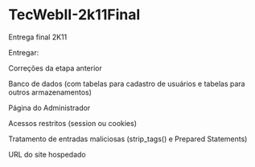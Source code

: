 # TecWebII-2k11Final
Entrega final 2K11

Entregar:

Correções da etapa anterior

Banco de dados (com tabelas para cadastro de usuários e tabelas para outros armazenamentos)

Página do Administrador

Acessos restritos (session ou cookies)

Tratamento de entradas maliciosas (strip_tags() e Prepared Statements)

URL do site hospedado


